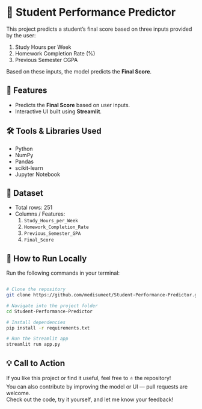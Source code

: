 # 🎯 Student Performance Predictor

This project predicts a student’s final score based on three inputs provided by the user:
1. Study Hours per Week  
2. Homework Completion Rate (%)  
3. Previous Semester CGPA  

Based on these inputs, the model predicts the **Final Score**.


## 📌 Features
- Predicts the **Final Score** based on user inputs.  
- Interactive UI built using **Streamlit**.  



## 🛠 Tools & Libraries Used
- Python  
- NumPy  
- Pandas  
- scikit-learn  
- Jupyter Notebook  


## 📂 Dataset
- Total rows: 251  
- Columns / Features:  
  1. `Study_Hours_per_Week`  
  2. `Homework_Completion_Rate`  
  3. `Previous_Semester_GPA`  
  4. `Final_Score`  

## 🚀 How to Run Locally


Run the following commands in your terminal:
```bash

# Clone the repository
git clone https://github.com/medisumeet/Student-Performance-Predictor.git

# Navigate into the project folder
cd Student-Performance-Predictor

# Install dependencies
pip install -r requirements.txt

# Run the Streamlit app
streamlit run app.py
```

## 💡 Call to Action
If you like this project or find it useful, feel free to ⭐ the repository!  
You can also contribute by improving the model or UI — pull requests are welcome.  
Check out the code, try it yourself, and let me know your feedback!
